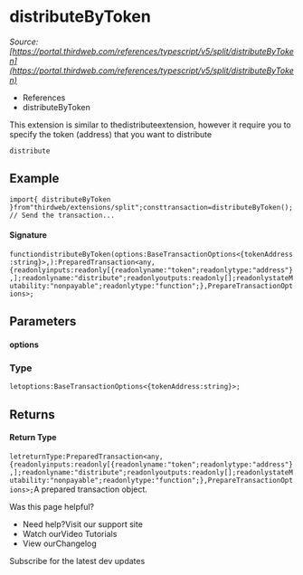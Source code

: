 # distributeByToken

*Source: [https://portal.thirdweb.com/references/typescript/v5/split/distributeByToken](https://portal.thirdweb.com/references/typescript/v5/split/distributeByToken)*

* References
* distributeByToken

This extension is similar to thedistributeextension,
however it require you to specify the token (address) that you want to distribute

`distribute`
## Example

`import{ distributeByToken }from"thirdweb/extensions/split";consttransaction=distributeByToken();// Send the transaction...`
#### Signature

`functiondistributeByToken(options:BaseTransactionOptions<{tokenAddress:string}>,):PreparedTransaction<any,{readonlyinputs:readonly[{readonlyname:"token";readonlytype:"address"},];readonlyname:"distribute";readonlyoutputs:readonly[];readonlystateMutability:"nonpayable";readonlytype:"function";},PrepareTransactionOptions>;`
## Parameters

#### options

### Type

`letoptions:BaseTransactionOptions<{tokenAddress:string}>;`
## Returns

#### Return Type

`letreturnType:PreparedTransaction<any,{readonlyinputs:readonly[{readonlyname:"token";readonlytype:"address"},];readonlyname:"distribute";readonlyoutputs:readonly[];readonlystateMutability:"nonpayable";readonlytype:"function";},PrepareTransactionOptions>;`A prepared transaction object.

Was this page helpful?

* Need help?Visit our support site
* Watch ourVideo Tutorials
* View ourChangelog

Subscribe for the latest dev updates

